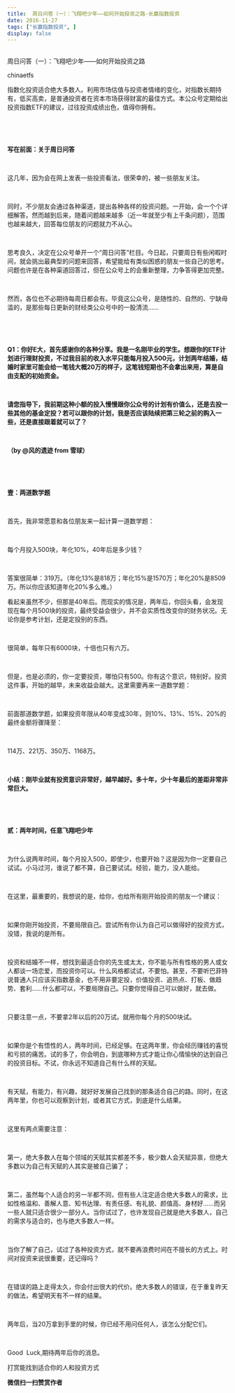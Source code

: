 ```yaml
---
title:  周日问答（一）：飞翔吧少年——如何开始投资之路-长赢指数投资
date: 2016-11-27
tags: ["长赢指数投资", ]
display: false
---
```



## 



周日问答（一）：飞翔吧少年——如何开始投资之路




chinaetfs




指数化投资适合绝大多数人。利用市场估值与投资者情绪的变化，对指数长期持有，低买高卖，是普通投资者在资本市场获得财富的最佳方式。本公众号定期给出投资指数ETF的建议，过往投资成绩出色，值得你拥有。


&nbsp;

&nbsp;

**写在前面：关于周日问答**

&nbsp;

这几年，因为会在网上发表一些投资看法，很荣幸的，被一些朋友关注。

&nbsp;

同时，不少朋友会通过各种渠道，提出各种各样的投资问题。一开始，会一个个详细解答。然而越到后来，随着问题越来越多（近一年就至少有上千条问题），范围也越来越大，回答每位朋友的问题就力不从心。

&nbsp;

思考良久，决定在公众号单开一个“周日问答”栏目。今日起，只要周日有些闲暇时间，就会挑出最典型的问题来回答，希望能给有类似困惑的朋友一些自己的思考。问题也许是在各种渠道回答过，但在公众号上的会重新整理，力争答得更加完整。

&nbsp;

然而，各位也不必期待每周日都会有。毕竟这公众号，是随性的、自然的、宁缺毋滥的，是那些每日更新的财经类公众号中的一股清流……

&nbsp;

&nbsp;

**Q1：你好E大，首先感谢你的各种分享。我是一名刚毕业的学生。想跟你的ETF计划进行理财投资，不过我目前的收入水平只能每月投入500元，计划两年结婚，结婚时家里可能会给一笔钱大概20万的样子，这笔钱短期也不会拿出来用，算是自由支配的初始资金。**

&nbsp;

**请您指导下，我前期这种小额的投入慢慢跟你公众号的计划有价值么，还是去投一些其他的基金定投？若可以跟你的计划，我是否应该陆续把第三轮之前的购入一些，还是直接跟着就可以了？**

&nbsp;

**（by @风的遗迹 from 雪球）**

&nbsp;

&nbsp;

**壹：两道数学题**

&nbsp;

首先，我非常愿意和各位朋友来一起计算一道数学题：

&nbsp;

每个月投入500块，年化10%，40年后是多少钱？

&nbsp;

答案很简单：319万。（年化13%是818万；年化15%是1570万；年化20%是8509万。所以你应该知道年化20%多么难。）



看起来虽然不少，但那是40年后。而现实的情况是，两年后，你回头看，会发现现在每个月500块的投资，最终受益会很少，并不会实质性改变你的财务状况。无论你是参考计划，还是定投别的东西。

&nbsp;

很简单，每年只有6000块，十倍也只有六万。

&nbsp;

但是，也是必须的，你一定要投资，哪怕只有500。你有这个意识，特别好。投资这件事，开始的越早，未来收益会越大。这里需要再来一道数学题：

&nbsp;

前面那道数学题，如果投资年限从40年变成30年，则10%、13%、15%、20%的最终金额将骤降至：

&nbsp;

114万、221万、350万、1168万。

&nbsp;

**小结：刚毕业就有投资意识非常好，越早越好。多十年，少十年最后的差距非常非常巨大。**

&nbsp;

&nbsp;

**贰：两年时间，任意飞翔吧少年**

&nbsp;

为什么说两年时间，每个月投入500，即使少，也要开始？这是因为你一定要自己试试。小马过河，谁说了都不算，自己要试试。经验，能力，没人能给。

&nbsp;

在这里，最重要的，我想说的是，给你，也给所有刚开始投资的朋友一个建议：

&nbsp;

如果你刚开始投资，不要局限自己。尝试所有你认为自己可以做得好的投资方式，没错，我说的是所有。

&nbsp;

投资和结婚不一样，想找到最适合你的先生或太太，你不能与所有性格的男人或女人都谈一场恋爱，而投资你可以。什么风格都试试，不要怕。甚至，不要听巴菲特说普通人只应该买指数基金，也不用非要定投，价值投资、追热点、打板、做趋势、套利……什么都可以，不要局限自己。只要你觉得自己可以做好，就去做。

&nbsp;

只要注意一点，不要拿2年以后的20万试。就用你每个月的500块试。

&nbsp;

如果你是个有悟性的人，两年时间，已经足够。在这两年里，你会经历赚钱的喜悦和亏损的痛苦。试的多了，你会明白，到底哪种方式才能让你心情愉快的达到自己的投资目标。不试，你永远不知道自己有什么样的天赋。

&nbsp;

有天赋，有能力，有兴趣，就好好发展自己找到的那条适合自己的路。同时，在这两年里，你也可以观察到计划，或者其它方式，到底是什么结果。

&nbsp;

这里有两点需要注意：

&nbsp;

第一，绝大多数人在每个领域的天赋其实都差不多，极少数人会天赋异禀，但绝大多数以为自己有天赋的人其实是被自己骗了；

&nbsp;

第二，虽然每个人适合的另一半都不同，但有些人注定适合绝大多数人的需求，比如性格温和、善解人意、知书达理、有责任感、有礼貌、颜值高、身材好……而另一些人就只适合很少一部分人。当你试过了，也许发现自己就是绝大多数人，自己的需求与适合的，也与绝大多数人一样。

&nbsp;

当你了解了自己，试过了各种投资方式，就不要再浪费时间在不擅长的方式上。时间对投资来说很重要，还记得吗？

&nbsp;

在错误的路上走得太久，你会付出很大的代价。绝大多数人的错误，在于重复昨天的做法，希望明天有不一样的结果。

&nbsp;

两年后，当20万拿到手里的时候，你已经不用问任何人，该怎么分配它们。

&nbsp;

Good&nbsp; Luck,期待两年后你的消息。



打赏能找到适合你的人和投资方式


**微信扫一扫赞赏作者**